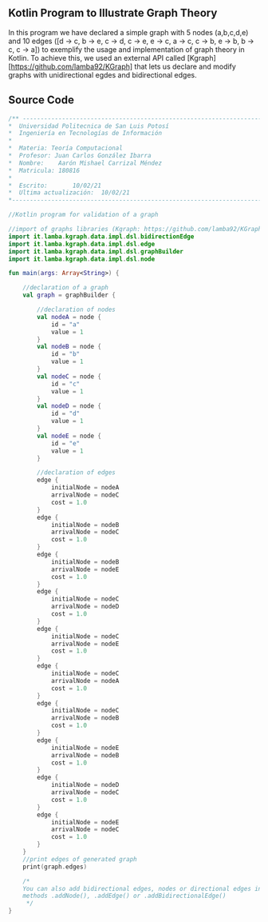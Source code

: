 ## Kotlin Program to Illustrate Graph Theory

In this program we have declared a simple graph with 5 nodes (a,b,c,d,e) and 10 edges ([d -> c, b -> e, c -> d, c -> e, e -> c, a -> c, c -> b, e -> b, b -> c, c -> a]) to exemplify the usage and implementation of graph theory in Kotlin.
To achieve this, we used an external API called [Kgraph][https://github.com/lamba92/KGraph] that lets us declare and modify graphs with unidirectional egdes and bidirectional edges.

## Source Code

```kotlin
/** ----------------------------------------------------------------------
*  Universidad Politecnica de San Luis Potosí
*  Ingeniería en Tecnologías de Información
*
*  Materia: Teoría Computacional
*  Profesor: Juan Carlos González Ibarra
*  Nombre:    Aarón Mishael Carrizal Méndez
*  Matricula: 180816
*
*  Escrito:       10/02/21
*  Ultima actualización:  10/02/21
*----------------------------------------------------------------------**/

//Kotlin program for validation of a graph

//import of graphs libraries (Kgraph: https://github.com/lamba92/KGraph)
import it.lamba.kgraph.data.impl.dsl.bidirectionEdge
import it.lamba.kgraph.data.impl.dsl.edge
import it.lamba.kgraph.data.impl.dsl.graphBuilder
import it.lamba.kgraph.data.impl.dsl.node

fun main(args: Array<String>) {

    //declaration of a graph
    val graph = graphBuilder {

        //declaration of nodes
        val nodeA = node {
            id = "a"
            value = 1
        }
        val nodeB = node {
            id = "b"
            value = 1
        }
        val nodeC = node {
            id = "c"
            value = 1
        }
        val nodeD = node {
            id = "d"
            value = 1
        }
        val nodeE = node {
            id = "e"
            value = 1
        }

        //declaration of edges
        edge {
            initialNode = nodeA
            arrivalNode = nodeC
            cost = 1.0
        }
        edge {
            initialNode = nodeB
            arrivalNode = nodeC
            cost = 1.0
        }
        edge {
            initialNode = nodeB
            arrivalNode = nodeE
            cost = 1.0
        }
        edge {
            initialNode = nodeC
            arrivalNode = nodeD
            cost = 1.0
        }
        edge {
            initialNode = nodeC
            arrivalNode = nodeE
            cost = 1.0
        }
        edge {
            initialNode = nodeC
            arrivalNode = nodeA
            cost = 1.0
        }
        edge {
            initialNode = nodeC
            arrivalNode = nodeB
            cost = 1.0
        }
        edge {
            initialNode = nodeE
            arrivalNode = nodeB
            cost = 1.0
        }
        edge {
            initialNode = nodeD
            arrivalNode = nodeC
            cost = 1.0
        }
        edge {
            initialNode = nodeE
            arrivalNode = nodeC
            cost = 1.0
        }
    }
    //print edges of generated graph
    print(graph.edges)

    /*
    You can also add bidirectional edges, nodes or directional edges in the constructor or using the
    methods .addNode(), .addEdge() or .addBidirectionalEdge()
     */
}